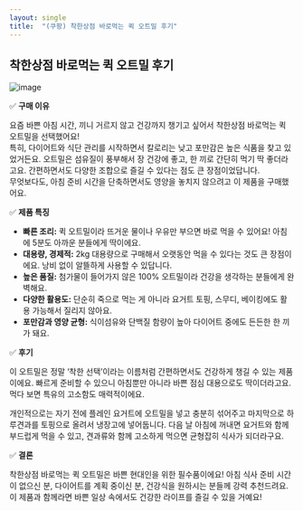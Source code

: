```yaml
---
layout: single
title:  "(쿠팡) 착한상점 바로먹는 퀵 오트밀 후기"
---
```



## 착한상점 바로먹는 퀵 오트밀 후기


![image](https://github.com/user-attachments/assets/1e6ac21a-c0af-4921-88fa-c96ba3e093ca)


✅ **구매 이유**

요즘 바쁜 아침 시간, 끼니 거르지 않고 건강까지 챙기고 싶어서 착한상점 바로먹는 퀵 오트밀을 선택했어요!  
특히, 다이어트와 식단 관리를 시작하면서 칼로리는 낮고 포만감은 높은 식품을 찾고 있었거든요. 
오트밀은 섬유질이 풍부해서 장 건강에 좋고, 한 끼로 간단히 먹기 딱 좋더라고요. 
간편하면서도 다양한 조합으로 즐길 수 있다는 점도 큰 장점이었답니다.  
무엇보다도, 아침 준비 시간을 단축하면서도 영양을 놓치지 않으려고 이 제품을 구매했어요.

✅ **제품 특징**

*   **빠른 조리:** 퀵 오트밀이라 뜨거운 물이나 우유만 부으면 바로 먹을 수 있어요! 아침에 5분도 아까운 분들에게 딱이에요. 
*   **대용량, 경제적:** 2kg 대용량으로 구매해서 오랫동안 먹을 수 있다는 것도 큰 장점이에요. 낭비 없이 알뜰하게 사용할 수 있답니다. 
*   **높은 품질:** 첨가물이 들어가지 않은 100% 오트밀이라 건강을 생각하는 분들에게 완벽해요.
*   **다양한 활용도:** 단순히 죽으로 먹는 게 아니라 요거트 토핑, 스무디, 베이킹에도 활용 가능해서 질리지 않아요. 
*   **포만감과 영양 균형:** 식이섬유와 단백질 함량이 높아 다이어트 중에도 든든한 한 끼가 돼요.

✅ **후기**

이 오트밀은 정말 ‘착한 선택’이라는 이름처럼 간편하면서도 건강하게 챙길 수 있는 제품이에요. 
빠르게 준비할 수 있으니 아침뿐만 아니라 바쁜 점심 대용으로도 딱이더라고요. 
먹다 보면 특유의 고소함도 매력적이에요. 

개인적으로는 자기 전에 플레인 요거트에 오트밀을 넣고 충분히 섞어주고 마지막으로 하루견과를 토핑으로 올려서 냉장고에 넣어둡니다.
다음 날 아침에 꺼내면 요거트와 함께 부드럽게 먹을 수 있고, 견과류와 함께 고소하게 먹으면 균형잡히 식사가 되더라구요.

✅ **결론**

착한상점 바로먹는 퀵 오트밀은 바쁜 현대인을 위한 필수품이에요! 아침 식사 준비 시간이 없으신 분, 
다이어트를 계획 중이신 분, 건강식을 원하시는 분들께 강력 추천드려요.  
이 제품과 함께라면 바쁜 일상 속에서도 건강한 라이프를 즐길 수 있을 거예요!

